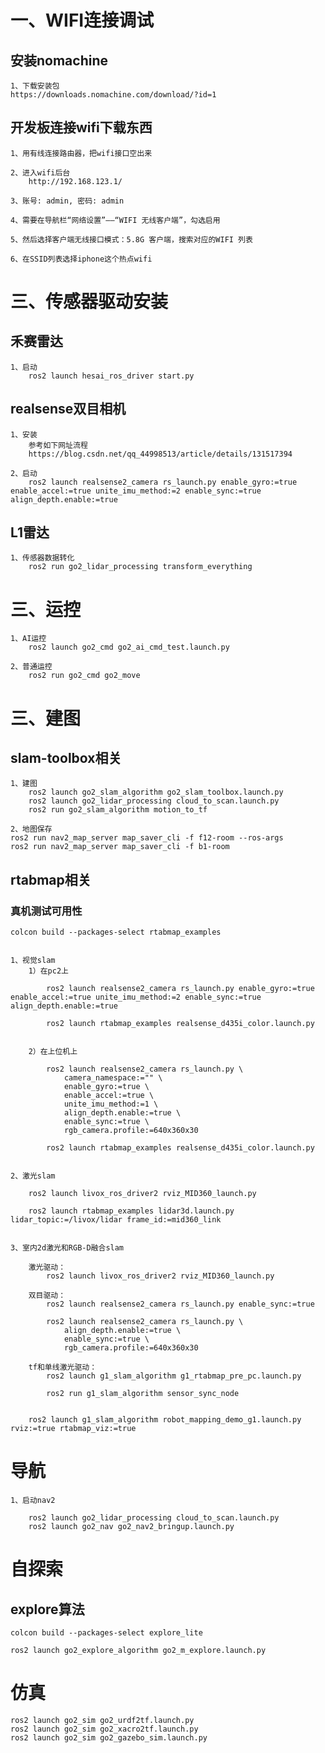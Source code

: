 # 一、WIFI连接调试
## 安装nomachine
    1、下载安装包
    https://downloads.nomachine.com/download/?id=1

## 开发板连接wifi下载东西

    1、用有线连接路由器，把wifi接口空出来

    2、进入wifi后台
        http://192.168.123.1/

    3、账号: admin, 密码: admin

    4、需要在导航栏“网络设置”——“WIFI 无线客户端”，勾选启用

    5、然后选择客户端无线接口模式：5.8G 客户端，搜索对应的WIFI 列表
    
    6、在SSID列表选择iphone这个热点wifi



# 三、传感器驱动安装

## 禾赛雷达
    1、启动
        ros2 launch hesai_ros_driver start.py

## realsense双目相机

    1、安装
        参考如下网址流程
        https://blog.csdn.net/qq_44998513/article/details/131517394

    2、启动
        ros2 launch realsense2_camera rs_launch.py enable_gyro:=true enable_accel:=true unite_imu_method:=2 enable_sync:=true align_depth.enable:=true

## L1雷达
    1、传感器数据转化
        ros2 run go2_lidar_processing transform_everything

# 三、运控

    1、AI运控
        ros2 launch go2_cmd go2_ai_cmd_test.launch.py

    2、普通运控
        ros2 run go2_cmd go2_move

# 三、建图
## slam-toolbox相关

    1、建图
        ros2 launch go2_slam_algorithm go2_slam_toolbox.launch.py 
        ros2 launch go2_lidar_processing cloud_to_scan.launch.py
        ros2 run go2_slam_algorithm motion_to_tf 

    2、地图保存
    ros2 run nav2_map_server map_saver_cli -f f12-room --ros-args 
    ros2 run nav2_map_server map_saver_cli -f b1-room



## rtabmap相关

### 真机测试可用性
    colcon build --packages-select rtabmap_examples


    1、视觉slam
        1）在pc2上

            ros2 launch realsense2_camera rs_launch.py enable_gyro:=true enable_accel:=true unite_imu_method:=2 enable_sync:=true align_depth.enable:=true

            ros2 launch rtabmap_examples realsense_d435i_color.launch.py

        
        2）在上位机上

            ros2 launch realsense2_camera rs_launch.py \
                camera_namespace:="" \
                enable_gyro:=true \
                enable_accel:=true \
                unite_imu_method:=1 \
                align_depth.enable:=true \
                enable_sync:=true \
                rgb_camera.profile:=640x360x30

            ros2 launch rtabmap_examples realsense_d435i_color.launch.py


    2、激光slam

        ros2 launch livox_ros_driver2 rviz_MID360_launch.py

        ros2 launch rtabmap_examples lidar3d.launch.py lidar_topic:=/livox/lidar frame_id:=mid360_link 


    3、室内2d激光和RGB-D融合slam

        激光驱动：
            ros2 launch livox_ros_driver2 rviz_MID360_launch.py

        双目驱动：
            ros2 launch realsense2_camera rs_launch.py enable_sync:=true

            ros2 launch realsense2_camera rs_launch.py \
                align_depth.enable:=true \
                enable_sync:=true \
                rgb_camera.profile:=640x360x30

        tf和单线激光驱动：
            ros2 launch g1_slam_algorithm g1_rtabmap_pre_pc.launch.py

            ros2 run g1_slam_algorithm sensor_sync_node


        ros2 launch g1_slam_algorithm robot_mapping_demo_g1.launch.py rviz:=true rtabmap_viz:=true
        

# 导航
    1、启动nav2

        ros2 launch go2_lidar_processing cloud_to_scan.launch.py
        ros2 launch go2_nav go2_nav2_bringup.launch.py


# 自探索
## explore算法

    colcon build --packages-select explore_lite

    ros2 launch go2_explore_algorithm go2_m_explore.launch.py 


# 仿真
    ros2 launch go2_sim go2_urdf2tf.launch.py
    ros2 launch go2_sim go2_xacro2tf.launch.py
    ros2 launch go2_sim go2_gazebo_sim.launch.py
    